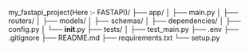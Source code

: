 <!-- keep the below folder structure while starting a project in the FastAPI -->

my_fastapi_project(Here :- FASTAPI)/
├── app/
│   ├── main.py
│   ├── routers/
│   ├── models/
│   ├── schemas/
│   ├── dependencies/
│   ├── config.py
│   └── __init__.py
├── tests/
│   ├── test_main.py
├── .env
├── .gitignore
├── README.md
├── requirements.txt
└── setup.py
